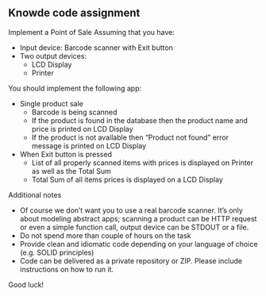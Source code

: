 ## Knowde code assignment

Implement a Point of Sale
Assuming that you have:
  - Input device: Barcode scanner with Exit button
  - Two output devices:
    - LCD Display
    - Printer

You should implement the following app:
  - Single product sale
    - Barcode is being scanned
    - If the product is found in the database then the product name and price is printed on LCD Display
    - If the product is not available then “Product not found” error message is printed on LCD Display
  - When Exit button is pressed
    - List of all properly scanned items with prices is displayed on Printer as well as the Total Sum
    - Total Sum of all items prices is displayed on a LCD Display

Additional notes
  - Of course we don’t want you to use a real barcode scanner. It’s only about modeling abstract apps; scanning a product can be HTTP request or even a simple function call, output device can be STDOUT or a file.
  - Do not spend more than couple of hours on the task
  - Provide clean and idiomatic code depending on your language of choice (e.g. SOLID principles)
  - Code can be delivered as a private repository or ZIP. Please include instructions on how to run it.

Good luck!
